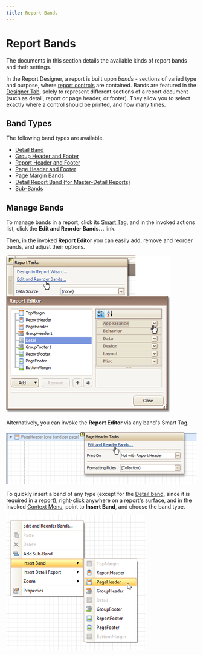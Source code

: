 ```yaml
---
title: Report Bands
---
```

# Report Bands
The documents in this section details the available kinds of report bands and their settings.

In the Report Designer, a report is built upon _bands_ - sections of varied type and purpose, where [report controls](../../../../../interface-elements-for-desktop/articles/report-designer/report-designer-for-winforms/report-designer-reference/report-controls.md) are contained. Bands are featured in the [Designer Tab](../../../../../interface-elements-for-desktop/articles/report-designer/report-designer-for-winforms/report-designer-reference/report-designer-ui/designer-tab.md), solely to represent different sections of a report document (such as detail, report or page header, or footer). They allow you to select exactly where a control should be printed, and how many times.

## Band Types
The following band types are available.
* [Detail Band](../../../../../interface-elements-for-desktop/articles/report-designer/report-designer-for-winforms/report-designer-reference/report-bands/detail-band.md)
* [Group Header and Footer](../../../../../interface-elements-for-desktop/articles/report-designer/report-designer-for-winforms/report-designer-reference/report-bands/grouping-bands.md)
* [Report Header and Footer](../../../../../interface-elements-for-desktop/articles/report-designer/report-designer-for-winforms/report-designer-reference/report-bands/report-header-and-footer.md)
* [Page Header and Footer](../../../../../interface-elements-for-desktop/articles/report-designer/report-designer-for-winforms/report-designer-reference/report-bands/page-header-and-footer.md)
* [Page Margin Bands](../../../../../interface-elements-for-desktop/articles/report-designer/report-designer-for-winforms/report-designer-reference/report-bands/page-margin-bands.md)
* [Detail Report Band (for Master-Detail Reports)](../../../../../interface-elements-for-desktop/articles/report-designer/report-designer-for-winforms/report-designer-reference/report-bands/detail-report-band-for-master-detail-reports.md)
* [Sub-Bands](../../../../../interface-elements-for-desktop/articles/report-designer/report-designer-for-winforms/report-designer-reference/report-bands/sub-bands.md)

## Manage Bands
To manage bands in a report, click its [Smart Tag](../../../../../interface-elements-for-desktop/articles/report-designer/report-designer-for-winforms/report-designer-reference/report-designer-ui/smart-tag.md), and in the invoked actions list, click the **Edit and Reorder Bands...** link.

Then, in the invoked **Report Editor** you can easily add, remove and reorder bands, and adjust their options.

![RD_Bands_0](../../../../images/Img8294.png)

Alternatively, you can invoke the **Report Editor** via any band's Smart Tag.

![RD_Bands_1](../../../../images/Img8295.png)

To quickly insert a band of any type (except for the [Detail band](../../../../../interface-elements-for-desktop/articles/report-designer/report-designer-for-winforms/report-designer-reference/report-bands/detail-band.md), since it is required in a report), right-click anywhere on a report's surface, and in the invoked [Context Menu](../../../../../interface-elements-for-desktop/articles/report-designer/report-designer-for-winforms/report-designer-reference/report-designer-ui/context-menu.md), point to **Insert Band**, and choose the band type.

![RD_Elements_ContextMenu_PageHeader](../../../../images/Img11092.png)